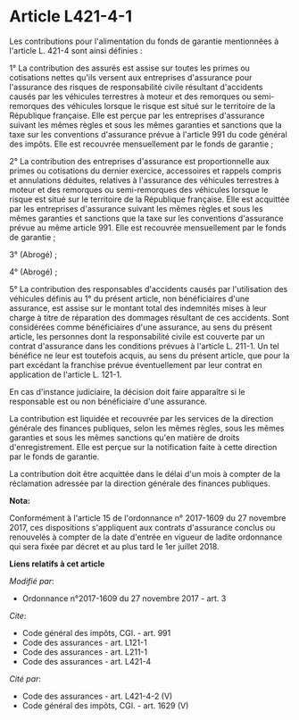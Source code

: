 # Article L421-4-1

Les contributions pour l'alimentation du fonds de garantie mentionnées à l'article L. 421-4 sont ainsi définies :

1° La contribution des assurés est assise sur toutes les primes ou cotisations nettes qu'ils versent aux entreprises
d'assurance pour l'assurance des risques de responsabilité civile résultant d'accidents causés par les véhicules terrestres à
moteur et des remorques ou semi-remorques des véhicules lorsque le risque est situé sur le territoire de la République
française. Elle est perçue par les entreprises d'assurance suivant les mêmes règles et sous les mêmes garanties et sanctions
que la taxe sur les conventions d'assurance prévue à l'article 991 du code général des impôts. Elle est recouvrée
mensuellement par le fonds de garantie ;

2° La contribution des entreprises d'assurance est proportionnelle aux primes ou cotisations du dernier exercice, accessoires
et rappels compris et annulations déduites, relatives à l'assurance des véhicules terrestres à moteur et des remorques ou
semi-remorques des véhicules lorsque le risque est situé sur le territoire de la République française. Elle est acquittée par
les entreprises d'assurance suivant les mêmes règles et sous les mêmes garanties et sanctions que la taxe sur les conventions
d'assurance prévue au même article 991. Elle est recouvrée mensuellement par le fonds de garantie ;

3° (Abrogé) ;

4° (Abrogé) ;

5° La contribution des responsables d'accidents causés par l'utilisation des véhicules définis au 1° du présent article, non
bénéficiaires d'une assurance, est assise sur le montant total des indemnités mises à leur charge à titre de réparation des
dommages résultant de ces accidents. Sont considérées comme bénéficiaires d'une assurance, au sens du présent article, les
personnes dont la responsabilité civile est couverte par un contrat d'assurance dans les conditions prévues à l'article L.
211-1. Un tel bénéfice ne leur est toutefois acquis, au sens du présent article, que pour la part excédant la franchise
prévue éventuellement par leur contrat en application de l'article L. 121-1.

En cas d'instance judiciaire, la décision doit faire apparaître si le responsable est ou non bénéficiaire d'une assurance.

La contribution est liquidée et recouvrée par les services de la direction générale des finances publiques, selon les mêmes
règles, sous les mêmes garanties et sous les mêmes sanctions qu'en matière de droits d'enregistrement. Elle est perçue sur la
notification faite à cette direction par le fonds de garantie.

La contribution doit être acquittée dans le délai d'un mois à compter de la réclamation adressée par la direction générale
des finances publiques.

**Nota:**

Conformément à l'article 15 de l'ordonnance n° 2017-1609 du 27 novembre 2017, ces dispositions s'appliquent aux contrats
d'assurance conclus ou renouvelés à compter de la date d'entrée en vigueur de ladite ordonnance qui sera fixée par décret et
au plus tard le 1er juillet 2018.

**Liens relatifs à cet article**

_Modifié par_:

  - Ordonnance n°2017-1609 du 27 novembre 2017 - art. 3

_Cite_:

  - Code général des impôts, CGI. - art. 991
  - Code des assurances - art. L121-1
  - Code des assurances - art. L211-1
  - Code des assurances - art. L421-4

_Cité par_:

  - Code des assurances - art. L421-4-2 (V)
  - Code général des impôts, CGI. - art. 1629 (V)
